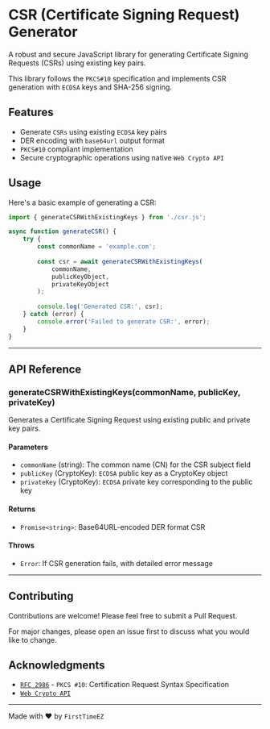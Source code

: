 # CSR (Certificate Signing Request) Generator

A robust and secure JavaScript library for generating Certificate Signing Requests (CSRs) using existing key pairs. 

This library follows the `PKCS#10` specification and implements CSR generation with `ECDSA` keys and SHA-256 signing.

## Features

- Generate `CSRs` using existing `ECDSA` key pairs
- DER encoding with `base64url` output format
- `PKCS#10` compliant implementation
- Secure cryptographic operations using native `Web Crypto API`

## Usage

Here's a basic example of generating a CSR:

```javascript
import { generateCSRWithExistingKeys } from './csr.js';

async function generateCSR() {
    try {
        const commonName = 'example.com';
        
        const csr = await generateCSRWithExistingKeys(
            commonName,
            publicKeyObject,
            privateKeyObject
        );
        
        console.log('Generated CSR:', csr);
    } catch (error) {
        console.error('Failed to generate CSR:', error);
    }
}
```

-----------------------

## API Reference

### generateCSRWithExistingKeys(commonName, publicKey, privateKey)

Generates a Certificate Signing Request using existing public and private key pairs.

#### Parameters

- `commonName` (string): The common name (CN) for the CSR subject field
- `publicKey` (CryptoKey): `ECDSA` public key as a CryptoKey object
- `privateKey` (CryptoKey): `ECDSA` private key corresponding to the public key

#### Returns

- `Promise<string>`: Base64URL-encoded DER format CSR

#### Throws

- `Error`: If CSR generation fails, with detailed error message

-----------------------

## Contributing

Contributions are welcome! Please feel free to submit a Pull Request. 

For major changes, please open an issue first to discuss what you would like to change.

## Acknowledgments

- [`RFC 2986`](https://tools.ietf.org/html/rfc2986) - `PKCS #10`: Certification Request Syntax Specification
- [`Web Crypto API`](https://developer.mozilla.org/en-US/docs/Web/API/Web_Crypto_API)

---

Made with ❤️ by `FirstTimeEZ`
